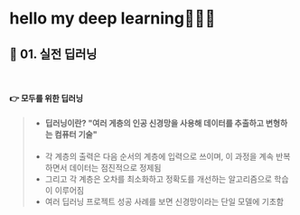 # hello my deep learning🙋🏻‍♂️

## 📌 01. 실전 딥러닝

<br>

#### 👉 모두를 위한 딥러닝 

> - #### 딥러닝이란? "여러 게층의 인공 신경망을 사용해 데이터를 추출하고 변형하는 컴퓨터 기술"
> - 각 계층의 출력은 다음 순서의 계층에 입력으로 쓰이며, 이 과정을 계속 반복하면서 데이터는 점진적으로 정제됨
> - 그리고 각 계층은 오차를 최소화하고 정확도를 개선하는 알고리즘으로 학습이 이루어짐
> - 여러 딥러닝 프로젝트 성공 사례를 보면 신경망이라는 단일 모델에 기초함

<br>

